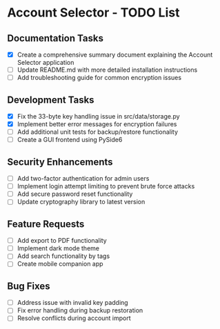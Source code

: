 # Account Selector - TODO List

## Documentation Tasks

- [x] Create a comprehensive summary document explaining the Account Selector application
- [ ] Update README.md with more detailed installation instructions
- [ ] Add troubleshooting guide for common encryption issues

## Development Tasks

- [x] Fix the 33-byte key handling issue in src/data/storage.py
- [x] Implement better error messages for encryption failures
- [ ] Add additional unit tests for backup/restore functionality
- [ ] Create a GUI frontend using PySide6

## Security Enhancements

- [ ] Add two-factor authentication for admin users
- [ ] Implement login attempt limiting to prevent brute force attacks
- [ ] Add secure password reset functionality
- [ ] Update cryptography library to latest version

## Feature Requests

- [ ] Add export to PDF functionality
- [ ] Implement dark mode theme
- [ ] Add search functionality by tags
- [ ] Create mobile companion app

## Bug Fixes

- [ ] Address issue with invalid key padding
- [ ] Fix error handling during backup restoration
- [ ] Resolve conflicts during account import

